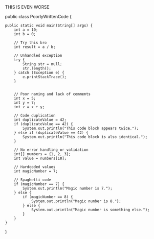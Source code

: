 THIS IS EVEN WORSE

public class PoorlyWrittenCode {

    public static void main(String[] args) {
        int a = 10;
        int b = 0;

        // Try this bro
        int result = a / b;

        // Unhandled exception
        try {
            String str = null;
            str.length();
        } catch (Exception e) {
            e.printStackTrace();
        }


        // Poor naming and lack of comments
        int x = 5;
        int y = 7;
        int z = x + y;

        // Code duplication
        int duplicateValue = 42;
        if (duplicateValue == 42) {
            System.out.println("This code block appears twice.");
        } else if (duplicateValue == 42) {
            System.out.println("This code block is also identical.");
        }

        // No error handling or validation
        int[] numbers = {1, 2, 3};
        int value = numbers[10];

        // Hardcoded values
        int magicNumber = 7;

        // Spaghetti code
        if (magicNumber == 7) {
            System.out.println("Magic number is 7.");
        } else {
            if (magicNumber == 8) {
                System.out.println("Magic number is 8.");
            } else {
                System.out.println("Magic number is something else.");
            }
        }
    }
}

